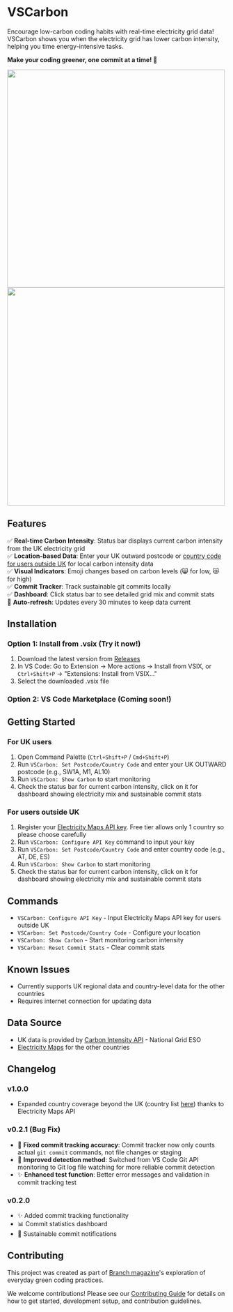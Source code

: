 # VSCarbon

Encourage low-carbon coding habits with real-time electricity grid data! VSCarbon shows you when the electricity grid has lower carbon intensity, helping you time energy-intensive tasks.

**Make your coding greener, one commit at a time! 🌱**

<img src="https://github.com/user-attachments/assets/c4433f56-9278-47ea-a6e1-d1e1cc27ae9a" width="500"/>
<img src="https://github.com/user-attachments/assets/f09854c4-0b44-418e-b2e3-2274adc4e0d7" width="500"/>

## Features

✅ **Real-time Carbon Intensity**: Status bar displays current carbon intensity from the UK electricity grid  
✅ **Location-based Data**: Enter your UK outward postcode or [country code for users outside UK](https://portal.electricitymaps.com/developer-hub/api/getting-started#geographical-coverage) for local carbon intensity data  
✅ **Visual Indicators**: Emoji changes based on carbon levels (😸 for low, 😿 for high)  
✅ **Commit Tracker**: Track sustainable git commits locally  
✅ **Dashboard**: Click status bar to see detailed grid mix and commit stats  
🔄 **Auto-refresh**: Updates every 30 minutes to keep data current

## Installation

### Option 1: Install from .vsix (Try it now!)

1. Download the latest version from [Releases](https://github.com/liti-dev/vscarbon/releases)
2. In VS Code: Go to Extension -> More actions -> Install from VSIX, or `Ctrl+Shift+P` → "Extensions: Install from VSIX..."
3. Select the downloaded .vsix file

### Option 2: VS Code Marketplace (Coming soon!)

## Getting Started
### For UK users
1. Open Command Palette (`Ctrl+Shift+P` / `Cmd+Shift+P`)
2. Run `VSCarbon: Set Postcode/Country Code` and enter your UK OUTWARD postcode (e.g., SW1A, M1, AL10)
3. Run `VSCarbon: Show Carbon` to start monitoring
4. Check the status bar for current carbon intensity, click on it for dashboard showing electricity mix and sustainable commit stats
### For users outside UK
1. Register your [Electricity Maps API key](https://portal.electricitymaps.com/auth/login). Free tier allows only 1 country so please choose carefully
2. Run `VSCarbon: Configure API Key` command to input your key
3. Run `VSCarbon: Set Postcode/Country Code` and enter country code (e.g., AT, DE, ES)
3. Run `VSCarbon: Show Carbon` to start monitoring
4. Check the status bar for current carbon intensity, click on it for dashboard showing electricity mix and sustainable commit stats

## Commands

- `VSCarbon: Configure API Key` - Input Electricity Maps API key for users outside UK
- `VSCarbon: Set Postcode/Country Code` - Configure your location
- `VSCarbon: Show Carbon` - Start monitoring carbon intensity
- `VSCarbon: Reset Commit Stats` - Clear commit stats

## Known Issues

- Currently supports UK regional data and country-level data for the other countries
- Requires internet connection for updating data

## Data Source

- UK data is provided by [Carbon Intensity API](https://carbonintensity.org.uk/) - National Grid ESO
- [Electricity Maps](https://portal.electricitymaps.com/developer-hub/api/getting-started#geographical-coverage) for the other countries

## Changelog

### v1.0.0
- Expanded country coverage beyond the UK (country list [here](https://portal.electricitymaps.com/developer-hub/api/getting-started#geographical-coverage)) thanks to Electricity Maps API

### v0.2.1 (Bug Fix)
- 🐛 **Fixed commit tracking accuracy**: Commit tracker now only counts actual `git commit` commands, not file changes or staging
- 🔧 **Improved detection method**: Switched from VS Code Git API monitoring to Git log file watching for more reliable commit detection
- ✨ **Enhanced test function**: Better error messages and validation in commit tracking test

### v0.2.0
- ✨ Added commit tracking functionality
- 📊 Commit statistics dashboard
- 🌱 Sustainable commit notifications


## Contributing

This project was created as part of [Branch magazine](https://branch.climateaction.tech/issues/issue-9/everyday-green-coding-bringing-nature-and-grid-awareness-to-visual-studio-code/)'s exploration of everyday green coding practices.

We welcome contributions! Please see our [Contributing Guide](CONTRIBUTING.md) for details on how to get started, development setup, and contribution guidelines.
